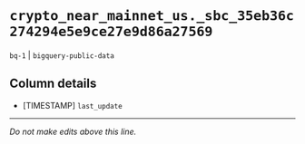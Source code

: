 # `crypto_near_mainnet_us._sbc_35eb36c274294e5e9ce27e9d86a27569`
`bq-1` | `bigquery-public-data`

## Column details
* [TIMESTAMP] `last_update`

-------------------------------------------------------------------------------
*Do not make edits above this line.*
